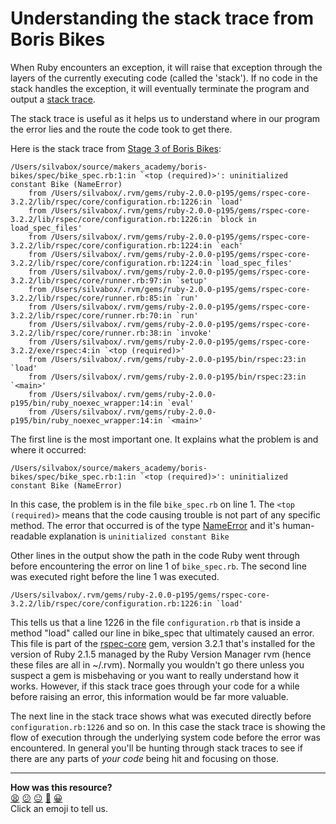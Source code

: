 # Understanding the stack trace from Boris Bikes

When Ruby encounters an exception, it will raise that exception through the layers of the currently executing code (called the 'stack').  If no code in the stack handles the exception, it will eventually terminate the program and output a [stack trace](https://en.wikipedia.org/wiki/Stack_trace).

The stack trace is useful as it helps us to understand where in our program the error lies and the route the code took to get there.

Here is the stack trace from [Stage 3 of Boris Bikes](../boris_bikes/boris_bikes_stage_3.md):

```
/Users/silvabox/source/makers_academy/boris-bikes/spec/bike_spec.rb:1:in `<top (required)>': uninitialized constant Bike (NameError)
	from /Users/silvabox/.rvm/gems/ruby-2.0.0-p195/gems/rspec-core-3.2.2/lib/rspec/core/configuration.rb:1226:in `load'
	from /Users/silvabox/.rvm/gems/ruby-2.0.0-p195/gems/rspec-core-3.2.2/lib/rspec/core/configuration.rb:1226:in `block in load_spec_files'
	from /Users/silvabox/.rvm/gems/ruby-2.0.0-p195/gems/rspec-core-3.2.2/lib/rspec/core/configuration.rb:1224:in `each'
	from /Users/silvabox/.rvm/gems/ruby-2.0.0-p195/gems/rspec-core-3.2.2/lib/rspec/core/configuration.rb:1224:in `load_spec_files'
	from /Users/silvabox/.rvm/gems/ruby-2.0.0-p195/gems/rspec-core-3.2.2/lib/rspec/core/runner.rb:97:in `setup'
	from /Users/silvabox/.rvm/gems/ruby-2.0.0-p195/gems/rspec-core-3.2.2/lib/rspec/core/runner.rb:85:in `run'
	from /Users/silvabox/.rvm/gems/ruby-2.0.0-p195/gems/rspec-core-3.2.2/lib/rspec/core/runner.rb:70:in `run'
	from /Users/silvabox/.rvm/gems/ruby-2.0.0-p195/gems/rspec-core-3.2.2/lib/rspec/core/runner.rb:38:in `invoke'
	from /Users/silvabox/.rvm/gems/ruby-2.0.0-p195/gems/rspec-core-3.2.2/exe/rspec:4:in `<top (required)>'
	from /Users/silvabox/.rvm/gems/ruby-2.0.0-p195/bin/rspec:23:in `load'
	from /Users/silvabox/.rvm/gems/ruby-2.0.0-p195/bin/rspec:23:in `<main>'
	from /Users/silvabox/.rvm/gems/ruby-2.0.0-p195/bin/ruby_noexec_wrapper:14:in `eval'
	from /Users/silvabox/.rvm/gems/ruby-2.0.0-p195/bin/ruby_noexec_wrapper:14:in `<main>'
```
The first line is the most important one. It explains what the problem is and where it occurred:

```
/Users/silvabox/source/makers_academy/boris-bikes/spec/bike_spec.rb:1:in `<top (required)>': uninitialized constant Bike (NameError)
```

In this case, the problem is in the file `bike_spec.rb` on line 1. The `<top (required)>` means that the code causing trouble is not part of any specific method. The error that occurred is of the type [NameError](http://www.ruby-doc.org/core-2.1.5/NameError.html) and it's human-readable explanation is `uninitialized constant Bike`

Other lines in the output show the path in the code Ruby went through before encountering the error on line 1 of `bike_spec.rb`. The second line was executed right before the line 1 was executed.

```
/Users/silvabox/.rvm/gems/ruby-2.0.0-p195/gems/rspec-core-3.2.2/lib/rspec/core/configuration.rb:1226:in `load'
```

This tells us that a line 1226 in the file `configuration.rb` that is inside a method "load" called our line in bike_spec that ultimately caused an error. This file is part of the [rspec-core](https://github.com/rspec/rspec-core) gem, version 3.2.1 that's installed for the version of Ruby 2.1.5 managed by the Ruby Version Manager rvm (hence these files are all in ~/.rvm). Normally you wouldn't go there unless you suspect a gem is misbehaving or you want to really understand how it works. However, if this stack trace goes through your code for a while before raising an error, this information would be far more valuable.

The next line in the stack trace shows what was executed directly before `configuration.rb:1226` and so on. In this case the stack trace is showing the flow of execution through the underlying system code before the error was encountered.  In general you'll be hunting through stack traces to see if there are any parts of *your code* being hit and focusing on those.

<!-- BEGIN GENERATED SECTION DO NOT EDIT -->

---

**How was this resource?**  
[😫](https://airtable.com/shrUJ3t7KLMqVRFKR?prefill_Repository=course&prefill_File=pills/stack_trace.md&prefill_Sentiment=😫) [😕](https://airtable.com/shrUJ3t7KLMqVRFKR?prefill_Repository=course&prefill_File=pills/stack_trace.md&prefill_Sentiment=😕) [😐](https://airtable.com/shrUJ3t7KLMqVRFKR?prefill_Repository=course&prefill_File=pills/stack_trace.md&prefill_Sentiment=😐) [🙂](https://airtable.com/shrUJ3t7KLMqVRFKR?prefill_Repository=course&prefill_File=pills/stack_trace.md&prefill_Sentiment=🙂) [😀](https://airtable.com/shrUJ3t7KLMqVRFKR?prefill_Repository=course&prefill_File=pills/stack_trace.md&prefill_Sentiment=😀)  
Click an emoji to tell us.

<!-- END GENERATED SECTION DO NOT EDIT -->
